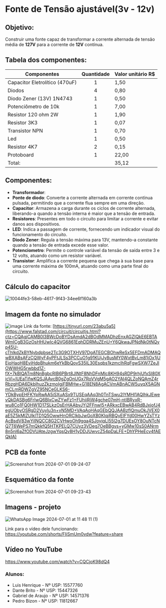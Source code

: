 # Fonte de Tensão ajustável(3v - 12v)

## Objetivo:
Construir uma fonte capaz de transformar a corrente alternada de tensão média de **127V** para a corrente de **12V** contínua.

## Tabela dos componentes:
| Componentes | Quantidade | Valor unitário R$ |
|-------------|  :---:  |----------|
| Capacitor Eletrolítico (470uF)           | 1 | 1,50  |
| Diodos                                   | 4 | 0,80  |
| Diodo Zener (13V) 1N4743                 | 1 | 0,50  |
| Potenciômetro de 10k                     | 1 | 7,00  |
| Resistor 120 ohm 2W                      | 1 | 1,90  |
| Resistor 3K3                             | 1 | 0,07  | 
| Transistor NPN                           | 1 | 0,70  |
| Led                                      | 1 | 0,50  |
| Resistor 4K7                             | 2 | 0,15  |
| Protoboard                               | 1 | 22,00 |
| Total:                                   |   | 35,12 |

## Componentes:

* **Transformador**: 
* **Ponte de diodo**: Converte a corrente alternada em corrente contínua pulsada, permitindo que a corrente flua sempre em uma direção.
* **Capacitor**: Armazena a carga durante os ciclos de corrente alternada, liberando-a quando a tensão interna é maior que a tensão de entrada. 
* **Resistores**: Presentes em todo o circuito para limitar a corrente e evitar danos aos dispositivos.
* **LED**:  Indica a passagem de corrente, fornecendo um indicador visual do funcionamento do circuito.
*  **Diodo Zener**: Regula a tensão máxima para 13V, mantendo-a constante quando a tensão de entrada excede esse valor.
*  **Potenciometro**:  Permite o controle variável da tensão de saída entre 3 e 12 volts, atuando como um resistor variável.
*  **Transistor**: Amplifica a corrente pequena que chega à sua base para uma corrente máxima de 100mA, atuando como uma parte final do circuito.

## Cálculo do capacitor

![10044fe3-58eb-4617-9f43-34ee6f160a3b](https://github.com/LuisHenriique/Fonte-de-tens-o-ajust-vel/assets/96901986/f55768c8-33fe-4e7b-9829-a37be5342204)


## Imagem da fonte no simulador
![image](https://github.com/LuisHenriique/Fonte-de-tens-o-ajust-vel/assets/96901986/f8ab45dc-2c73-48d5-b631-f2873c16ce75)
Link da fonte: [https://tinyurl.com/23abu5a5](https://www.falstad.com/circuit/circuitjs.html?ctz=CQAgjCAMB0l3BWcDoBYDsAmdA2dBOdMMADhzEnxAGZIQkE6EBTAWmICgB3GzOsHHUwIc4QVG6861EqhDDRMuZEnU+Y6QkwaJPNdNk0tNQyp45U-cThIkdZkBYNybdpbse2Tc3G9OTXHV97DgATEGCBOhwReSx5EFDmADMAQwBXABsAFzCQWyF4yPFtJLSs3PCCuO1g91KUjJy8usMY0WxtBvLm81jOx1jUEjoHaoH8EviHdpBhukm6eYkBbQovS35IL30Esqbs1kzmcIhRqFgwSXW7ZeJIOWWHG5rwbbd1Z-fX+7kBlQATm8NnBgbcRlB6PBrt8JlNtF8NhDFnMIc8KH94sRDP9rhjUfxSI80XicVi+IUEaTifwKQSJAAvcB0gZgOnUGx7RoVVgM5gAO2YAI4QLZoNQAmZ4rRbzgHDA6DkbIhuzZkzmoIgjFBMHw+G18EN8AgACVmABnACW5uyqX5AGNmCLmRDWZgVZ95NCeGLKS6-YDkBypEHFKYpRwAA5iSXuASx9TUSEqAAq3h0TnTSwu2lYMHI1AQlhkJEwevQkDASBg6FrIwQ6BIxCwZYwFz1+FUhiiRjW4gche07mH-ntIBRyxR-wu8Co1FQ0HW1D17SLkzOsErHAAbvJYj2FFnwI5+ARkxcEBwAB4RdBJxjofJ4egUObyOSRgD2Vuylu3n+vN5MD+VAqAoHAqGEbQQJAABzflQmuOkJVEX0aE5Z5kMlZUlklTD1Q5OwwHnORCIkbJwGoXB0KIqjRBQyEIFYd00HwYZsTYzAcBsdV83wYiINQCC8G2CVHwoOh9gqa4SJoyjqLI55l2g7DUEsOY8OuNTcNQ7T6WePS7mQkkfQ5HTKPELQ7CUyz3VDeg7OeBBgys+yGMw10sS0ANrm8n5nI6aZfODVUAteJzgwYqsQv8H1yDDJUwvcZ54pDaLFE+DhYPHeEcv4fAEQkIA)

## PCB da fonte
![Screenshot from 2024-07-01 09-24-07](https://github.com/LuisHenriique/Fonte-de-tens-o-ajust-vel/assets/96901986/1001a1ed-2826-4d34-b8c9-c384805a279c)

## Esquemático da fonte

![Screenshot from 2024-07-01 09-23-43](https://github.com/LuisHenriique/Fonte-de-tens-o-ajust-vel/assets/96901986/71ecc182-b293-456c-a008-a6c8e5be6616)

## Imagens - projeto 
![WhatsApp Image 2024-07-01 at 11 48 11 (1)](https://github.com/brunobchinaglia/Projeto-Eletronica/assets/96901986/23fa0698-6e8f-4a3f-b323-37de53e11933)

Link para o vídeo dele funcionando:
https://youtube.com/shorts/FIiSmUm0vdw?feature=share

## Vídeo no YouTube

https://www.youtube.com/watch?v=CQCjoK98dQ4

### Alunos:
* Luis Henrique  - Nº USP: 15577760 
* Dante Brito - Nº USP: 15447326
* Gabriel de Araujo - Nº USP: 14571376 
* Pedro Bizon - Nº USP: 11812667
